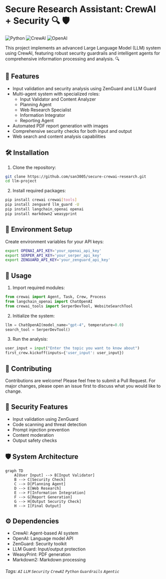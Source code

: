 # Secure Research Assistant: CrewAI + Security 🔍 🛡️

![Python](https://img.shields.io/badge/python-v3.8+-blue.svg)
![CrewAI](https://img.shields.io/badge/CrewAI-0.41.1-orange.svg)
![OpenAI](https://img.shields.io/badge/OpenAI-API-brightgreen.svg)

This project implements an advanced Large Language Model (LLM) system using CrewAI, featuring robust security guardrails and intelligent agents for comprehensive information processing and analysis. 🔍

## 🌟 Features

- Input validation and security analysis using ZenGuard and LLM Guard
- Multi-agent system with specialized roles:
  - Input Validator and Content Analyzer
  - Planning Agent
  - Web Research Specialist
  - Information Integrator
  - Reporting Agent
- Automated PDF report generation with images
- Comprehensive security checks for both input and output
- Web search and content analysis capabilities

## 🛠️ Installation

1. Clone the repository:

```bash
git clone https://github.com/san3005/secure-crewai-research.git
cd llm-project
```

2. Install required packages:

```bash
pip install crewai crewai[tools]
pip install zenguard llm_guard -U
pip install langchain_openai openai
pip install markdown2 weasyprint
```

## 🔑 Environment Setup

Create environment variables for your API keys:

```bash
export OPENAI_API_KEY='your_openai_api_key'
export SERPER_API_KEY='your_serper_api_key'
export ZENGUARD_API_KEY='your_zenguard_api_key'
```

## 🚀 Usage

1. Import required modules:

```python
from crewai import Agent, Task, Crew, Process
from langchain_openai import ChatOpenAI
from crewai_tools import SerperDevTool, WebsiteSearchTool
```

2. Initialize the system:

```python
llm = ChatOpenAI(model_name="gpt-4", temperature=0.0)
search_tool = SerperDevTool()
```

3. Run the analysis:

```python
user_input = input("Enter the topic you want to know about")
first_crew.kickoff(inputs={'user_input': user_input})
```

## 🤝 Contributing

Contributions are welcome! Please feel free to submit a Pull Request. For major changes, please open an issue first to discuss what you would like to change.



## 🔐 Security Features

- Input validation using ZenGuard
- Code scanning and threat detection
- Prompt injection prevention
- Content moderation
- Output safety checks

## 🛡️ System Architecture

```mermaid
graph TD
    A[User Input] --> B[Input Validator]
    B --> C[Security Check]
    C --> D[Planning Agent]
    D --> E[Web Research]
    E --> F[Information Integration]
    F --> G[Report Generation]
    G --> H[Output Security Check]
    H --> I[Final Output]
```

## ⚙️ Dependencies

- CrewAI: Agent-based AI system
- OpenAI: Language model API
- ZenGuard: Security toolkit
- LLM Guard: Input/output protection
- WeasyPrint: PDF generation
- Markdown2: Markdown processing

###### Tags: `AI` `LLM` `Security` `CrewAI` `Python` `Guardrails` `Agentic`

